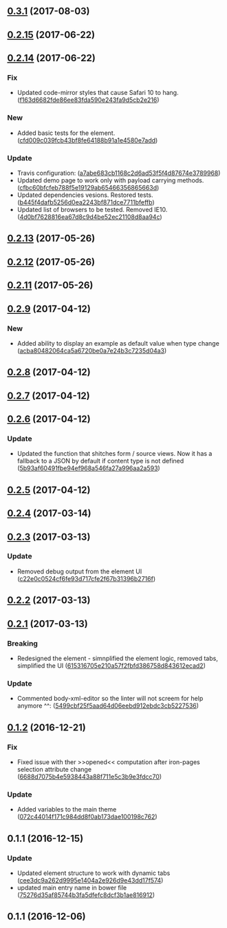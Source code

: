 <a name="0.3.1"></a>
## [0.3.1](https://github.com/advanced-rest-client/raml-body-editor-panel/compare/0.2.15...0.3.1) (2017-08-03)




<a name="0.2.15"></a>
## [0.2.15](https://github.com/advanced-rest-client/raml-body-editor-panel/compare/0.2.14...v0.2.15) (2017-06-22)




<a name="0.2.14"></a>
## [0.2.14](https://github.com/advanced-rest-client/raml-body-editor-panel/compare/0.2.13...v0.2.14) (2017-06-22)


### Fix

* Updated code-mirror styles that cause Safari 10 to hang. ([f163d6682fde86ee83fda590e243fa9d5cb2e216](https://github.com/advanced-rest-client/raml-body-editor-panel/commit/f163d6682fde86ee83fda590e243fa9d5cb2e216))

### New

* Added basic tests for the element. ([cfd009c039fcb43bf8fe64188b91a1e4580e7add](https://github.com/advanced-rest-client/raml-body-editor-panel/commit/cfd009c039fcb43bf8fe64188b91a1e4580e7add))

### Update

* Travis configuration: ([a7abe683cb1168c2d6ad53f5f4d87674e3789968](https://github.com/advanced-rest-client/raml-body-editor-panel/commit/a7abe683cb1168c2d6ad53f5f4d87674e3789968))
* Updated demo page to work only with payload carrying methods. ([cfbc60bfcfeb788f5e19129ab65466356865663d](https://github.com/advanced-rest-client/raml-body-editor-panel/commit/cfbc60bfcfeb788f5e19129ab65466356865663d))
* Updated dependencies vesions. Restored tests. ([b445f4dafb5256d0ea2243bf871dce7711bfeffb](https://github.com/advanced-rest-client/raml-body-editor-panel/commit/b445f4dafb5256d0ea2243bf871dce7711bfeffb))
* Updated list of browsers to be tested. Removed IE10. ([4d0bf7628816ea67d8c9d4be52ec21108d8aa94c](https://github.com/advanced-rest-client/raml-body-editor-panel/commit/4d0bf7628816ea67d8c9d4be52ec21108d8aa94c))



<a name="0.2.13"></a>
## [0.2.13](https://github.com/advanced-rest-client/raml-body-editor-panel/compare/0.2.12...v0.2.13) (2017-05-26)




<a name="0.2.12"></a>
## [0.2.12](https://github.com/advanced-rest-client/raml-body-editor-panel/compare/0.2.11...v0.2.12) (2017-05-26)




<a name="0.2.11"></a>
## [0.2.11](https://github.com/advanced-rest-client/raml-body-editor-panel/compare/0.2.9...v0.2.11) (2017-05-26)




<a name="0.2.9"></a>
## [0.2.9](https://github.com/advanced-rest-client/raml-body-editor-panel/compare/0.2.7...v0.2.9) (2017-04-12)


### New

* Added ability to display an example as default value when type change ([acba80482064ca5a6720be0a7e24b3c7235d04a3](https://github.com/advanced-rest-client/raml-body-editor-panel/commit/acba80482064ca5a6720be0a7e24b3c7235d04a3))



<a name="0.2.8"></a>
## [0.2.8](https://github.com/advanced-rest-client/raml-body-editor-panel/compare/0.2.7...v0.2.8) (2017-04-12)




<a name="0.2.7"></a>
## [0.2.7](https://github.com/advanced-rest-client/raml-body-editor-panel/compare/0.2.6...v0.2.7) (2017-04-12)




<a name="0.2.6"></a>
## [0.2.6](https://github.com/advanced-rest-client/raml-body-editor-panel/compare/0.2.4...v0.2.6) (2017-04-12)


### Update

* Updated the function that shitches form / source views. Now it has a fallback to a JSON by default if content type is not defined ([5b93af60491fbe94ef968a546fa27a996aa2a593](https://github.com/advanced-rest-client/raml-body-editor-panel/commit/5b93af60491fbe94ef968a546fa27a996aa2a593))



<a name="0.2.5"></a>
## [0.2.5](https://github.com/advanced-rest-client/raml-body-editor-panel/compare/0.2.4...v0.2.5) (2017-04-12)




<a name="0.2.4"></a>
## [0.2.4](https://github.com/advanced-rest-client/raml-body-editor-panel/compare/0.2.3...v0.2.4) (2017-03-14)




<a name="0.2.3"></a>
## [0.2.3](https://github.com/advanced-rest-client/raml-body-editor-panel/compare/0.2.1...v0.2.3) (2017-03-13)


### Update

* Removed debug output from the element UI ([c22e0c0524cf6fe93d717cfe2f67b31396b2716f](https://github.com/advanced-rest-client/raml-body-editor-panel/commit/c22e0c0524cf6fe93d717cfe2f67b31396b2716f))



<a name="0.2.2"></a>
## [0.2.2](https://github.com/advanced-rest-client/raml-body-editor-panel/compare/0.2.1...v0.2.2) (2017-03-13)




<a name="0.2.1"></a>
## [0.2.1](https://github.com/advanced-rest-client/raml-body-editor-panel/compare/0.1.2...v0.2.1) (2017-03-13)


### Breaking

* Redesigned the element - simnplified the element logic, removed tabs, simplified the UI ([615316705e210a57f2fbfd386758d843612ecad2](https://github.com/advanced-rest-client/raml-body-editor-panel/commit/615316705e210a57f2fbfd386758d843612ecad2))

### Update

* Commented body-xml-editor so the linter will not screem for help anymore ^^: ([5499cbf25f5aad64d06eebd912ebdc3cb5227536](https://github.com/advanced-rest-client/raml-body-editor-panel/commit/5499cbf25f5aad64d06eebd912ebdc3cb5227536))



<a name="0.1.2"></a>
## [0.1.2](https://github.com/advanced-rest-client/raml-body-editor-panel/compare/0.1.1...v0.1.2) (2016-12-21)


### Fix

* Fixed issue with ther >>opened<< computation after iron-pages selection attribute change ([6688d7075b4e5938443a88f711e5c3b9e3fdcc70](https://github.com/advanced-rest-client/raml-body-editor-panel/commit/6688d7075b4e5938443a88f711e5c3b9e3fdcc70))

### Update

* Added variables to the main theme ([072c44014f171c984dd8f0ab173dae100198c762](https://github.com/advanced-rest-client/raml-body-editor-panel/commit/072c44014f171c984dd8f0ab173dae100198c762))



<a name="0.1.1"></a>
## 0.1.1 (2016-12-15)


### Update

* Updated element structure to work with dynamic tabs ([cee3dc9a262d9995e1404a2e926d9e43dd17f574](https://github.com/advanced-rest-client/raml-body-editor-panel/commit/cee3dc9a262d9995e1404a2e926d9e43dd17f574))
* updated main entry name in bower file ([75276d35af85744b3fa5dfefc8dcf3b1ae816912](https://github.com/advanced-rest-client/raml-body-editor-panel/commit/75276d35af85744b3fa5dfefc8dcf3b1ae816912))



<a name="0.1.1"></a>
## 0.1.1 (2016-12-06)




